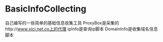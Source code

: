BasicInfoCollecting
===================
自己编写的一些简单的基础信息收集工具
ProxyBox是采集的http://www.xici.net.co上的代理
ipInfo是查询ip脚本
DomainInfo是收集域名信息脚本
